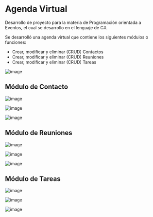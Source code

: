 # Agenda Virtual 

Desarrollo de proyecto para la materia de Programación orientada a Eventos, el cual se desarrollo en el lenguaje de C#.

Se desarrolló una agenda virtual que contiene los siguientes módulos o funciones:
* Crear, modificar y eliminar (CRUD)  Contactos
* Crear, modificar y eliminar (CRUD)  Reuniones 
* Crear, modificar y eliminar (CRUD)  Tareas 

![image](https://user-images.githubusercontent.com/69605526/232683123-54d26fa4-7225-493d-8aa7-ef74869f9bd2.png)

## Módulo de Contacto 

![image](https://user-images.githubusercontent.com/69605526/232683201-17265cab-604e-4d5b-a539-d9907c957325.png) 

![image](https://user-images.githubusercontent.com/69605526/232683253-4646565c-b42b-4f96-968f-a8edd3e9b155.png)

![image](https://user-images.githubusercontent.com/69605526/232683389-d8fbe2d1-7b80-456d-81f2-5bf622d64180.png)

## Módulo de Reuniones

![image](https://user-images.githubusercontent.com/69605526/232683474-dede38e7-34a8-4601-9aa4-6099e2aac833.png)

![image](https://user-images.githubusercontent.com/69605526/232683518-b0b9b471-931c-441d-94c6-5e894d06e0d8.png)

![image](https://user-images.githubusercontent.com/69605526/232683606-a3cfa228-4adf-41a5-a2d9-958b606e08f7.png)

## Módulo de Tareas

![image](https://user-images.githubusercontent.com/69605526/232684066-5fe8d56a-1a2d-41f8-b3ca-2c7a9b916d96.png)

![image](https://user-images.githubusercontent.com/69605526/232684240-7670b992-626c-4551-8765-a129996b1e9d.png)

![image](https://user-images.githubusercontent.com/69605526/232684322-3a9df95b-5af9-4819-92ef-8cc4d020e3d7.png)


